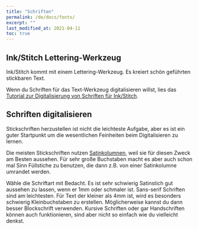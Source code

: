 ```yaml
---
title: "Schriften"
permalink: /de/docs/fonts/
excerpt: ""
last_modified_at: 2021-04-11
toc: true
---
```

## Ink/Stitch Lettering-Werkzeug
Ink/Stitch kommt mit einem Lettering-Werkzeug. Es kreiert schön geführten stickbaren Text.

Wenn du Schriften für das Text-Werkzeug digitalisieren willst, lies das [Tutorial zur Digitalisierung von Schriften für Ink/Stitch](/de/tutorials/font-creation/).

## Schriften digitalisieren
Stickschriften herzustellen ist nicht die leichteste Aufgabe, aber es ist ein guter Startpunkt um die wesentlichen Feinheiten beim Digitalisieren zu lernen.

Die meisten Stickschriften nutzen [Satinkolumnen](/de/docs/stitches/satin-column/), weil sie für diesen Zweck am Besten aussehen. Für sehr große Buchstaben macht es aber auch schon mal Sinn Füllstiche zu benutzen, die dann z.B. von einer Satinkolumne umrandet werden.

Wähle die Schriftart mit Bedacht. Es ist sehr schwierig Satinstich gut aussehen zu lassen, wenn er 1mm oder schmaler ist. Sans-serif Schriften sind am leichtesten. Für Text der kleiner als 4mm ist, wird es besonders schwierig Kleinbuchstaben zu erstellen. Möglicherweise kannst du dann besser Blockschrift verwenden. Kursive Schriften oder gar Handschriften können auch funktionieren, sind aber nicht so einfach wie du vielleicht denkst.
